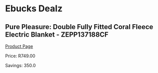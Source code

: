 
# Ebucks Dealz
## Pure Pleasure: Double Fully Fitted Coral Fleece Electric Blanket - ZEPP137188CF
[Product Page](https://www.ebucks.com/web/shop/productSelected.do?prodId=319802819&catId=704984344)

Price: R749.00

Savings: 350.0


	